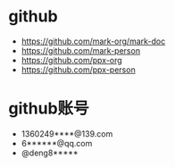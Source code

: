 
# github
* https://github.com/mark-org/mark-doc
* https://github.com/mark-person
* https://github.com/ppx-org
* https://github.com/ppx-person

# github账号
* 1360249****@139.com
* 6******@qq.com
* @deng8*****



